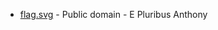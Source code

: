 * [flag.svg](https://commons.wikimedia.org/wiki/File:Flag_of_Prince_Edward_Island.svg) - Public domain - E Pluribus Anthony
